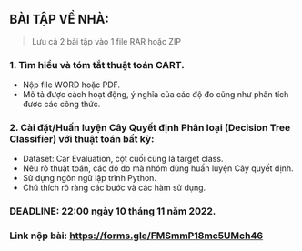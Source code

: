 ## BÀI TẬP VỀ NHÀ:
> Lưu cả 2 bài tập vào 1 file RAR hoặc ZIP
### 1. Tìm hiểu và tóm tắt thuật toán CART.
  - Nộp file WORD hoặc PDF.
  - Mô tả được cách hoạt động, ý nghĩa của các độ đo cũng như phân tích được các công thức.

### 2. Cài đặt/Huấn luyện Cây Quyết định Phân loại (Decision Tree Classifier) với thuật toán bất kỳ:
  - Dataset: Car Evaluation, cột cuối cùng là target class.
  - Nêu rỏ thuật toán, các độ đo mà nhóm dùng huấn luyện Cây quyết định.
  - Sử dụng ngôn ngữ lập trình Python.
  - Chú thích rõ ràng các bước và các hàm sử dụng.

### DEADLINE: 22:00 ngày 10 tháng 11 năm 2022.

### Link nộp bài: https://forms.gle/FMSmmP18mc5UMch46
